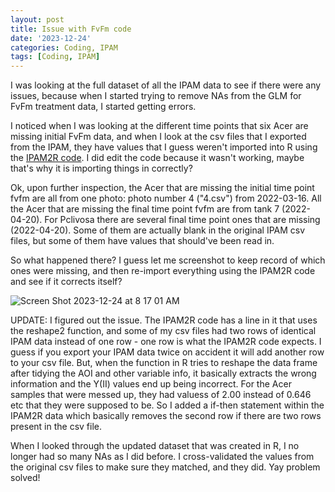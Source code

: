 ```yaml
---
layout: post
title: Issue with FvFm code
date: '2023-12-24'
categories: Coding, IPAM
tags: [Coding, IPAM]
---
```


I was looking at the full dataset of all the IPAM data to see if there were any issues, because when I started trying to remove NAs from the GLM for FvFm treatment data, I started getting errors. 

I noticed when I was looking at the different time points that six Acer are missing initial FvFm data, and when I look at the csv files that I exported from the IPAM, they have values that I guess weren't imported into R using the [IPAM2R code](https://github.com/ademerlis/ademerlis.github.io/blob/main/_posts/2023-01-21-fixingIPAM2Rcode.md). I did edit the code because it wasn't working, maybe that's why it is importing things in correctly? 

Ok, upon further inspection, the Acer that are missing the initial time point fvfm are all from one photo: photo number 4 ("4.csv") from 2022-03-16. All the Acer that are missing the final time point fvfm are from tank 7 (2022-04-20). For Pclivosa there are several final time point ones that are missing (2022-04-20). Some of them are actually blank in the original IPAM csv files, but some of them have values that should've been read in.

So what happened there? I guess let me screenshot to keep record of which ones were missing, and then re-import everything using the IPAM2R code and see if it corrects itself? 

![Screen Shot 2023-12-24 at 8 17 01 AM](https://github.com/ademerlis/ademerlis.github.io/assets/56000927/d4da8990-c05a-41dd-9b2c-c826ce4cf5df)

UPDATE: I figured out the issue. The IPAM2R code has a line in it that uses the reshape2 function, and some of my csv files had two rows of identical IPAM data instead of one row - one row is what the IPAM2R code expects. I guess if you export your IPAM data twice on accident it will add another row to your csv file. But, when the function in R tries to reshape the data frame after tidying the AOI and other variable info, it basically extracts the wrong information and the Y(II) values end up being incorrect. For the Acer samples that were messed up, they had valuess of 2.00 instead of 0.646 etc that they were supposed to be. So I added a if-then statement within the IPAM2R data which basically removes the second row if there are two rows present in the csv file. 

When I looked through the updated dataset that was created in R, I no longer had so many NAs as I did before. I cross-validated the values from the original csv files to make sure they matched, and they did. Yay problem solved!

